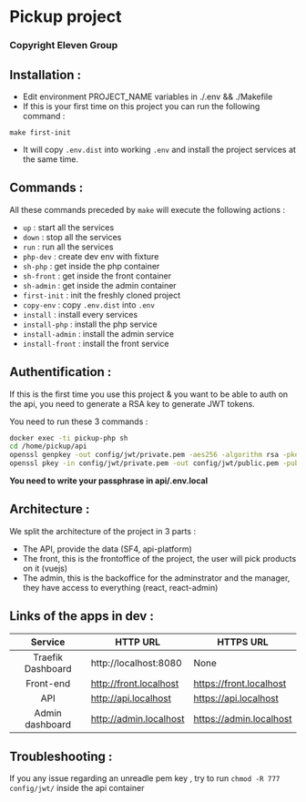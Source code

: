 # Pickup project

### Copyright Eleven Group

## Installation :

- Edit environment PROJECT_NAME variables in ./.env && ./Makefile
- If this is your first time on this project you can run the following command :

```make first-init```

- It will copy `.env.dist` into working `.env` and install the project services at the same time.

## Commands :

All these commands preceded by ```make``` will execute the following actions :

- `up` : start all the services
- `down` : stop all the services
- `run` : run all the services
- `php-dev` : create dev env with fixture
- `sh-php` : get inside the php container
- `sh-front` : get inside the front container
- `sh-admin` : get inside the admin container
- `first-init` : init the freshly cloned project
- `copy-env` : copy `.env.dist` into `.env`
- `install` : install every services
- `install-php` : install the php service
- `install-admin` : install the admin service
- `install-front` : install the front service

## Authentification :


If this is the first time you use this project & you want to be able to auth on the api, you need to generate a RSA key to generate JWT tokens.

You need to run these 3 commands :

```sh
docker exec -ti pickup-php sh
cd /home/pickup/api
openssl genpkey -out config/jwt/private.pem -aes256 -algorithm rsa -pkeyopt rsa_keygen_bits:4096
openssl pkey -in config/jwt/private.pem -out config/jwt/public.pem -pubout
```

**You need to write your passphrase in api/.env.local**

## Architecture :

We split the architecture of the project in 3 parts :

- The API, provide the data (SF4, api-platform)
- The front, this is the frontoffice of the project, the user will pick products on it (vuejs)
- The admin, this is the backoffice for the adminstrator and the manager, they have access to everything (react, react-admin)

## Links of the apps in dev :

|      Service      | HTTP URL               | HTTPS URL               |
| :---------------: | ---------------------- | ----------------------- |
| Traefik Dashboard | http://localhost:8080  | None                    |
|     Front-end     | http://front.localhost | https://front.localhost |
|        API        | http://api.localhost   | https://api.localhost   |
|  Admin dashboard  | http://admin.localhost | https://admin.localhost |

## Troubleshooting :

If you any issue regarding an unreadle pem key , try to run
```chmod -R 777 config/jwt/``` inside the api container
